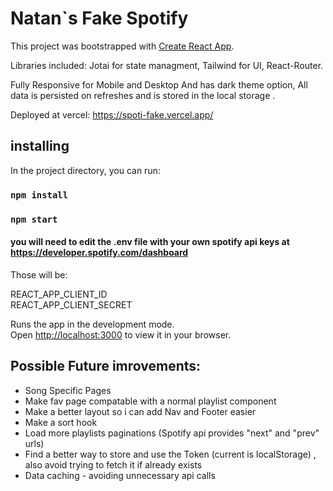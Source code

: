 # Natan`s Fake Spotify

This project was bootstrapped with [Create React App](https://github.com/facebook/create-react-app).

Libraries included: Jotai for state managment, Tailwind for UI, React-Router.

Fully Responsive for Mobile and Desktop And has dark theme option, All data is persisted on refreshes and is stored in the local storage .

Deployed at vercel: https://spoti-fake.vercel.app/ 



## installing

In the project directory, you can run:

### `npm install`

### `npm start`

#### you will need to edit the .env file with your own spotify api keys at https://developer.spotify.com/dashboard

Those will be:

REACT_APP_CLIENT_ID\
REACT_APP_CLIENT_SECRET

Runs the app in the development mode.\
Open [http://localhost:3000](http://localhost:3000) to view it in your browser.


## Possible Future imrovements:
* Song Specific Pages
* Make fav page compatable with a normal playlist component
* Make a better layout so i can add Nav and Footer easier 
* Make a sort hook 
* Load more playlists paginations (Spotify api provides "next" and "prev" urls)
* Find a better way to store and use the Token (current is localStorage) , also avoid trying to fetch it if already exists
* Data caching - avoiding unnecessary api calls



